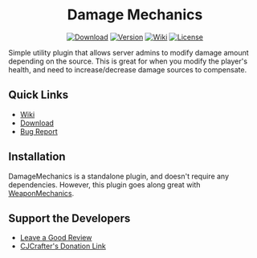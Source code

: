 <div align="center">

# Damage Mechanics
[![Download](https://img.shields.io/github/downloads/WeaponMechanics/DamageMechanics/total?color=green)](https://github.com/WeaponMechanics/DamageMechanics/releases/latest)
[![Version](https://img.shields.io/github/v/release/WeaponMechanics/DamageMechanics?include_prereleases&label=version)](https://github.com/WeaponMechanics/DamageMechanics/releases/latest)
[![Wiki](https://img.shields.io/badge/-wiki%20-blueviolet)](https://github.com/WeaponMechanics/DamageMechanics/wiki)
[![License](https://img.shields.io/github/license/WeaponMechanics/DamageMechanics)](https://github.com/WeaponMechanics/DamageMechanics/blob/master/LICENSE)
</div>

Simple utility plugin that allows server admins to modify damage amount depending on the source. This is
great for when you modify the player's health, and need to increase/decrease damage sources to compensate. 

## Quick Links
* [Wiki](https://github.com/WeaponMechanics/DamageMechanics/wiki)
* [Download](https://github.com/WeaponMechanics/DamageMechanics/releases/latest)
* [Bug Report](https://github.com/WeaponMechanics/DamageMechanics/issues/new/choose)

## Installation
DamageMechanics is a standalone plugin, and doesn't require any dependencies. However, this
plugin goes along great with [WeaponMechanics](https://www.spigotmc.org/resources/99913/).

## Support the Developers

* [Leave a Good Review]()
* [CJCrafter's Donation Link](https://www.paypal.com/paypalme/cjcrafter)

